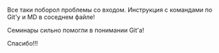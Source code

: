 Все таки поборол проблемы со входом. Инструкция с командами по Git'у и MD в соседнем файле!

Семинары сильно помогли в понимании Git'а!

Спасибо!!!